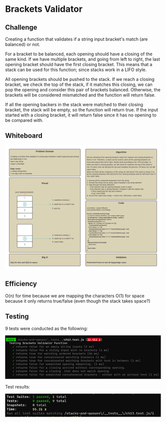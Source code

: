 # Brackets Validator

## Challenge

Creating a function that validates if a string input bracket's match (are balanced) or not.

For a bracket to be balanced, each opening should have a closing of the same kind. If we have multiple brackets, and going from left to right, the last opening bracket should have the first closing bracket. This means that a stack can be used for this function; since stacks work in a LIFO style.

All opening brackets should be pushed to the stack. If we reach a closing bracket, we check the top of the stack, if it matches this closing, we can pop the opening and consider this pair of brackets balanced. Otherwise, the brackets will be considered mismatched and the function will return false.

If all the opening backers in the stack were matched to their closing bracket, the stack will be empty, so the function will return true. If the input started with a closing bracket, it will return false since it has no opening to be compared with.

## Whiteboard

![board13](../images/ch13.png)

## Efficiency

O(n) for time because we are mapping the characters
O(1) for space because it only returns true/false (even though the stack takes space?)

## Testing

9 tests were conducted as the following:

![tests](../images/ch13tests1.PNG)

Test results:

![test result](../images/ch13tests2.PNG)
